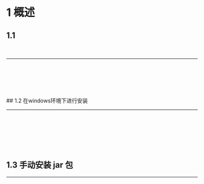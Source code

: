 # 1	概述

## 1.1	

<br>

----

<div STYLE="page-break-after: always;">
    <br>
    <br>
    <br>
    <br>
    <br></div>
## 1.2	在windows环境下进行安装

---

<div STYLE="page-break-after: always;">
    <br>
    <br>
    <br>
    <br>
    <br></div>

## 1.3 手动安装 jar 包

---

<div STYLE="page-break-after: always;">
    <br>
    <br>
    <br>
    <br>
    <br></div>
